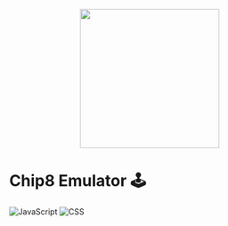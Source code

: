 <p align='center'>
<img width="250"  src="https://github.com/mhimanshu712/chip8/blob/master/images/logo.jpg" />
</p>
<h1>Chip8 Emulator 🕹️</h1>

![JavaScript](https://img.shields.io/badge/-JavaScript-333333?style=flat&logo=javascript)
![CSS](https://img.shields.io/badge/-CSS-333333?style=flat&logo=CSS3&logoColor=1572B6)
